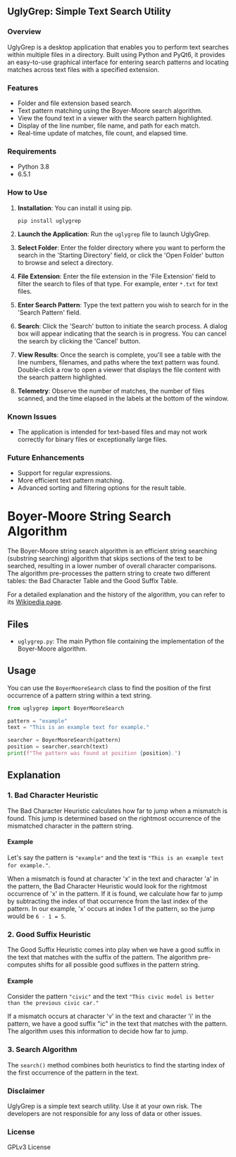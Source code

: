 ## UglyGrep: Simple Text Search Utility

### Overview

UglyGrep is a desktop application that enables you to perform text searches within multiple files in a directory. Built using Python and PyQt6, it provides an easy-to-use graphical interface for entering search patterns and locating matches across text files with a specified extension.

### Features

- Folder and file extension based search.
- Text pattern matching using the Boyer-Moore search algorithm.
- View the found text in a viewer with the search pattern highlighted.
- Display of the line number, file name, and path for each match.
- Real-time update of matches, file count, and elapsed time.

### Requirements

- Python 3.8
-  6.5.1

### How to Use

1. **Installation**: You can install it using pip.
    ```
    pip install uglygrep
    ```

2. **Launch the Application**: Run the `uglygrep` file to launch UglyGrep.

3. **Select Folder**: Enter the folder directory where you want to perform the search in the 'Starting Directory' field, or click the 'Open Folder' button to browse and select a directory.

4. **File Extension**: Enter the file extension in the 'File Extension' field to filter the search to files of that type. For example, enter `*.txt` for text files.

5. **Enter Search Pattern**: Type the text pattern you wish to search for in the 'Search Pattern' field.

6. **Search**: Click the 'Search' button to initiate the search process. A dialog box will appear indicating that the search is in progress. You can cancel the search by clicking the 'Cancel' button.

7. **View Results**: Once the search is complete, you'll see a table with the line numbers, filenames, and paths where the text pattern was found. Double-click a row to open a viewer that displays the file content with the search pattern highlighted.

8. **Telemetry**: Observe the number of matches, the number of files scanned, and the time elapsed in the labels at the bottom of the window.

### Known Issues

- The application is intended for text-based files and may not work correctly for binary files or exceptionally large files.

### Future Enhancements

- Support for regular expressions.
- More efficient text pattern matching.
- Advanced sorting and filtering options for the result table.



# Boyer-Moore String Search Algorithm

The Boyer-Moore string search algorithm is an efficient string searching (substring searching) algorithm that skips sections of the text to be searched, resulting in a lower number of overall character comparisons. The algorithm pre-processes the pattern string to create two different tables: the Bad Character Table and the Good Suffix Table.

For a detailed explanation and the history of the algorithm, you can refer to its [Wikipedia page](https://en.wikipedia.org/wiki/Boyer%E2%80%93Moore_string-search_algorithm).

## Files
- `uglygrep.py`: The main Python file containing the implementation of the Boyer-Moore algorithm.

## Usage
You can use the `BoyerMooreSearch` class to find the position of the first occurrence of a pattern string within a text string.

```python
from uglygrep import BoyerMooreSearch

pattern = "example"
text = "This is an example text for example."

searcher = BoyerMooreSearch(pattern)
position = searcher.search(text)
print(f"The pattern was found at position {position}.")
```

## Explanation

### 1. Bad Character Heuristic

The Bad Character Heuristic calculates how far to jump when a mismatch is found. This jump is determined based on the rightmost occurrence of the mismatched character in the pattern string.

#### Example
Let's say the pattern is `"example"` and the text is `"This is an example text for example."`.

When a mismatch is found at character 'x' in the text and character 'a' in the pattern, the Bad Character Heuristic would look for the rightmost occurrence of 'x' in the pattern. If it is found, we calculate how far to jump by subtracting the index of that occurrence from the last index of the pattern. In our example, 'x' occurs at index 1 of the pattern, so the jump would be `6 - 1 = 5`.

### 2. Good Suffix Heuristic

The Good Suffix Heuristic comes into play when we have a good suffix in the text that matches with the suffix of the pattern. The algorithm pre-computes shifts for all possible good suffixes in the pattern string.

#### Example
Consider the pattern `"civic"` and the text `"This civic model is better than the previous civic car."`

If a mismatch occurs at character 'v' in the text and character 'i' in the pattern, we have a good suffix "ic" in the text that matches with the pattern. The algorithm uses this information to decide how far to jump.

### 3. Search Algorithm

The `search()` method combines both heuristics to find the starting index of the first occurrence of the pattern in the text.

### Disclaimer

UglyGrep is a simple text search utility. Use it at your own risk. The developers are not responsible for any loss of data or other issues.

### License

GPLv3 License

